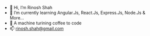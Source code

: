 - 👋 Hi, I’m Rinosh Shah
- 🌱 I’m currently learning Angular.Js, React.Js, Express.Js, Node.Js & More...
- 💞️ A machine turining coffee to code
- 📫 rinosh.shah@gmail.com

